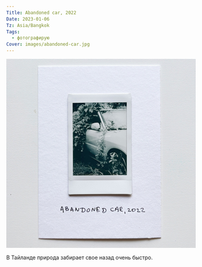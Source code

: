 ```yaml
---
Title: Abandoned car, 2022
Date: 2023-01-06
Tz: Asia/Bangkok
Tags:
  - фотографирую
Cover: images/abandoned-car.jpg
---
```


![Abandoned car](images/abandoned-car@2x.jpg)

В Тайланде природа забирает свое назад очень быстро.
